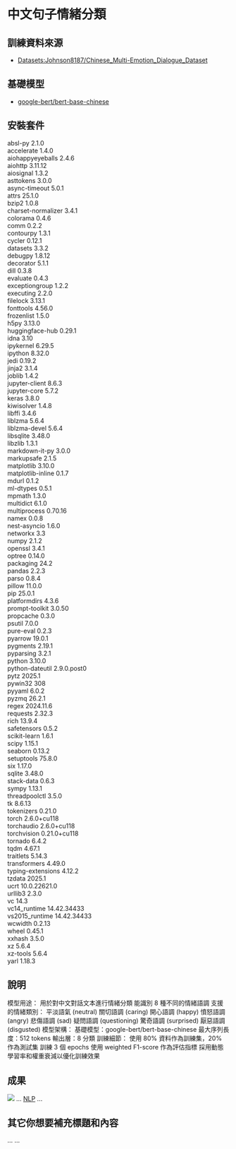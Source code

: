 # 中文句子情緒分類

## 訓練資料來源
- [Datasets:Johnson8187/Chinese_Multi-Emotion_Dialogue_Dataset](https://huggingface.co/datasets/Johnson8187/Chinese_Multi-Emotion_Dialogue_Dataset)

## 基礎模型
- [google-bert/bert-base-chinese](https://huggingface.co/google-bert/bert-base-chinese)

## 安裝套件
absl-py                   2.1.0                
accelerate                1.4.0                    
aiohappyeyeballs          2.4.6                    
aiohttp                   3.11.12                  
aiosignal                 1.3.2                    
asttokens                 3.0.0                    
async-timeout             5.0.1                   
attrs                     25.1.0                 
bzip2                     1.0.8                          
charset-normalizer        3.4.1                   
colorama                  0.4.6                    
comm                      0.2.2                    
contourpy                 1.3.1                    
cycler                    0.12.1                   
datasets                  3.3.2                    
debugpy                   1.8.12                   
decorator                 5.1.1                    
dill                      0.3.8                    
evaluate                  0.4.3                    
exceptiongroup            1.2.2                   
executing                 2.2.0                    
filelock                  3.13.1                   
fonttools                 4.56.0                   
frozenlist                1.5.0                    
h5py                      3.13.0                   
huggingface-hub           0.29.1                   
idna                      3.10                     
ipykernel                 6.29.5                   
ipython                   8.32.0                   
jedi                      0.19.2                   
jinja2                    3.1.4                    
joblib                    1.4.2                    
jupyter-client            8.6.3                    
jupyter-core              5.7.2                    
keras                     3.8.0                    
kiwisolver                1.4.8                    
libffi                    3.4.6                
liblzma                   5.6.4                
liblzma-devel             5.6.4                
libsqlite                 3.48.0               
libzlib                   1.3.1                
markdown-it-py            3.0.0                
markupsafe                2.1.5                
matplotlib                3.10.0               
matplotlib-inline         0.1.7                
mdurl                     0.1.2                
ml-dtypes                 0.5.1                
mpmath                    1.3.0                
multidict                 6.1.0                
multiprocess              0.70.16              
namex                     0.0.8                
nest-asyncio              1.6.0                
networkx                  3.3                  
numpy                     2.1.2                
openssl                   3.4.1                
optree                    0.14.0               
packaging                 24.2                 
pandas                    2.2.3                
parso                     0.8.4                
pillow                    11.0.0               
pip                       25.0.1             
platformdirs              4.3.6              
prompt-toolkit            3.0.50             
propcache                 0.3.0              
psutil                    7.0.0              
pure-eval                 0.2.3              
pyarrow                   19.0.1             
pygments                  2.19.1             
pyparsing                 3.2.1              
python                    3.10.0          
python-dateutil           2.9.0.post0     
pytz                      2025.1          
pywin32                   308             
pyyaml                    6.0.2           
pyzmq                     26.2.1          
regex                     2024.11.6       
requests                  2.32.3          
rich                      13.9.4          
safetensors               0.5.2           
scikit-learn              1.6.1           
scipy                     1.15.1          
seaborn                   0.13.2          
setuptools                75.8.0          
six                       1.17.0          
sqlite                    3.48.0          
stack-data                0.6.3           
sympy                     1.13.1          
threadpoolctl             3.5.0           
tk                        8.6.13          
tokenizers                0.21.0          
torch                     2.6.0+cu118     
torchaudio                2.6.0+cu118     
torchvision               0.21.0+cu118    
tornado                   6.4.2           
tqdm                      4.67.1          
traitlets                 5.14.3          
transformers              4.49.0          
typing-extensions         4.12.2          
tzdata                    2025.1          
ucrt                      10.0.22621.0    
urllib3                   2.3.0           
vc                        14.3            
vc14_runtime              14.42.34433     
vs2015_runtime            14.42.34433     
wcwidth                   0.2.13          
wheel                     0.45.1          
xxhash                    3.5.0           
xz                        5.6.4           
xz-tools                  5.6.4           
yarl                      1.18.3          

## 說明
模型用途：
用於對中文對話文本進行情緒分類
能識別 8 種不同的情緒語調
支援的情緒類別：
平淡語氣 (neutral)
關切語調 (caring)
開心語調 (happy)
憤怒語調 (angry)
悲傷語調 (sad)
疑問語調 (questioning)
驚奇語調 (surprised)
厭惡語調 (disgusted)
模型架構：
基礎模型：google-bert/bert-base-chinese
最大序列長度：512 tokens
輸出層：8 分類
訓練細節：
使用 80% 資料作為訓練集，20% 作為測試集
訓練 3 個 epochs
使用 weighted F1-score 作為評估指標
採用動態學習率和權重衰減以優化訓練效果

## 成果
![](執行過程的擷圖或說明圖片)
...
[NLP](https://youtu.be/D3J28MfLVjw)
...

## 其它你想要補充標題和內容
...
...
